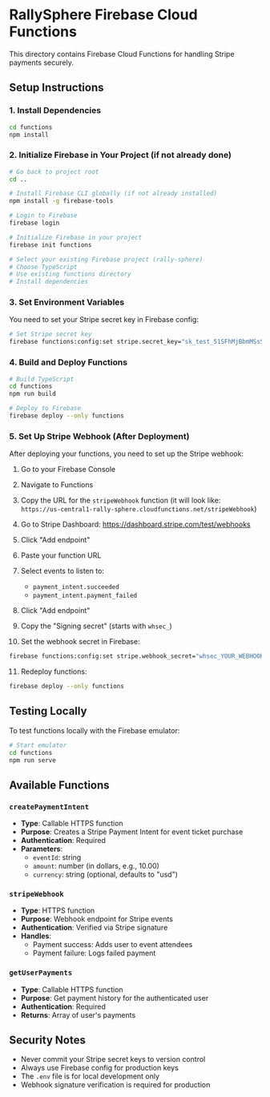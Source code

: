 # RallySphere Firebase Cloud Functions

This directory contains Firebase Cloud Functions for handling Stripe payments securely.

## Setup Instructions

### 1. Install Dependencies

```bash
cd functions
npm install
```

### 2. Initialize Firebase in Your Project (if not already done)

```bash
# Go back to project root
cd ..

# Install Firebase CLI globally (if not already installed)
npm install -g firebase-tools

# Login to Firebase
firebase login

# Initialize Firebase in your project
firebase init functions

# Select your existing Firebase project (rally-sphere)
# Choose TypeScript
# Use existing functions directory
# Install dependencies
```

### 3. Set Environment Variables

You need to set your Stripe secret key in Firebase config:

```bash
# Set Stripe secret key
firebase functions:config:set stripe.secret_key="sk_test_51SFhMjBbmMSsSxvpGbVcGJ6g70mc8GI3ehzSSOb6ZJ6ixaqvu7OIelxmC1dd5bzAb50Mf73G7IvPwm8W63ALJ2P800HsEyAmmh"
```

### 4. Build and Deploy Functions

```bash
# Build TypeScript
cd functions
npm run build

# Deploy to Firebase
firebase deploy --only functions
```

### 5. Set Up Stripe Webhook (After Deployment)

After deploying your functions, you need to set up the Stripe webhook:

1. Go to your Firebase Console
2. Navigate to Functions
3. Copy the URL for the `stripeWebhook` function (it will look like: `https://us-central1-rally-sphere.cloudfunctions.net/stripeWebhook`)

4. Go to Stripe Dashboard: https://dashboard.stripe.com/test/webhooks
5. Click "Add endpoint"
6. Paste your function URL
7. Select events to listen to:
   - `payment_intent.succeeded`
   - `payment_intent.payment_failed`
8. Click "Add endpoint"
9. Copy the "Signing secret" (starts with `whsec_`)

10. Set the webhook secret in Firebase:
```bash
firebase functions:config:set stripe.webhook_secret="whsec_YOUR_WEBHOOK_SECRET"
```

11. Redeploy functions:
```bash
firebase deploy --only functions
```

## Testing Locally

To test functions locally with the Firebase emulator:

```bash
# Start emulator
cd functions
npm run serve
```

## Available Functions

### `createPaymentIntent`
- **Type**: Callable HTTPS function
- **Purpose**: Creates a Stripe Payment Intent for event ticket purchase
- **Authentication**: Required
- **Parameters**:
  - `eventId`: string
  - `amount`: number (in dollars, e.g., 10.00)
  - `currency`: string (optional, defaults to "usd")

### `stripeWebhook`
- **Type**: HTTPS function
- **Purpose**: Webhook endpoint for Stripe events
- **Authentication**: Verified via Stripe signature
- **Handles**:
  - Payment success: Adds user to event attendees
  - Payment failure: Logs failed payment

### `getUserPayments`
- **Type**: Callable HTTPS function
- **Purpose**: Get payment history for the authenticated user
- **Authentication**: Required
- **Returns**: Array of user's payments

## Security Notes

- Never commit your Stripe secret keys to version control
- Always use Firebase config for production keys
- The `.env` file is for local development only
- Webhook signature verification is required for production
